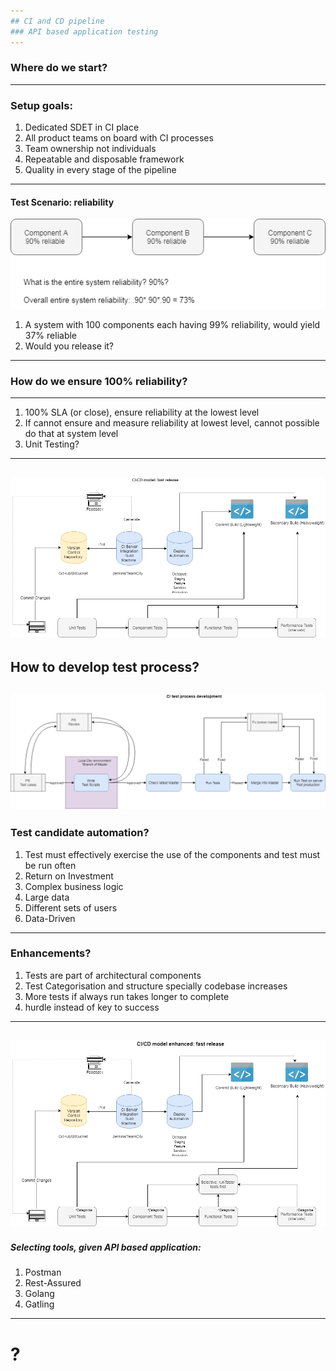 ```yaml
---
## CI and CD pipeline
### API based application testing
---
```

### Where do we start? 
---
### Setup goals:
1. Dedicated SDET in CI place
2. All product teams on board with CI processes
3. Team ownership not individuals 
4. Repeatable and disposable framework
5. Quality in every stage of the pipeline
---
#### Test Scenario: reliability
![CI Component Test](template/img/CI_Components_Testing.png)
1. A system with 100 components each having 99% reliability, would yield 37% reliable
2. Would you release it?  
---
### How do we ensure 100% reliability? 
---
1. 100% SLA (or close), ensure reliability at the lowest level
2. If cannot ensure and measure reliability at lowest level, cannot possible do that at system level 
3. Unit Testing?
---
![CI Framework](template/img/CI_Framework.png)
---
How to develop test process? 
---
![CI Test Process](template/img/CI_TestProcess.png)
---
### Test candidate automation? 
1. Test must effectively exercise the use of the components and test must be run often
2. Return on Investment 
3. Complex business logic
4. Large data
5. Different sets of users
6. Data-Driven
---
### Enhancements? 
1. Tests are part of architectural components
2. Test Categorisation and structure specially codebase increases
3. More tests if always run takes longer to complete 
4. hurdle instead of key to success
---
![CI Framework Categorise](template/img/CI_Framework_Categorise.png)
---
##### Selecting tools, given API based application: 
1. Postman 
2. Rest-Assured 
3. Golang
4. Gatling
---
# ?
